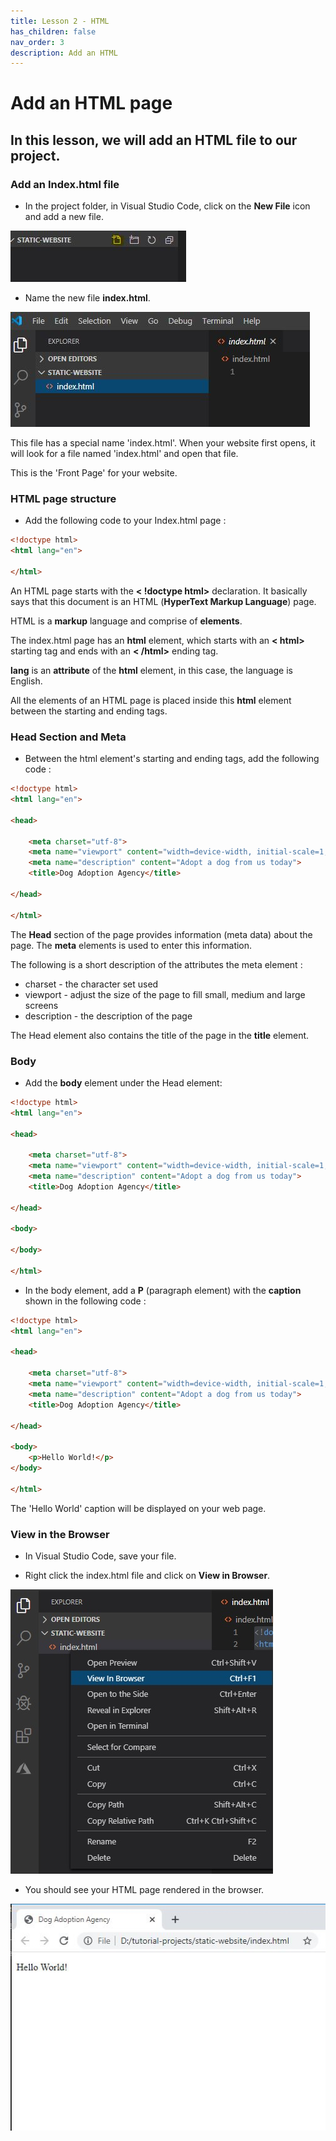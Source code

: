 ```yaml
---
title: Lesson 2 - HTML
has_children: false
nav_order: 3
description: Add an HTML 
---
```

# Add an HTML page

## In this lesson, we will add an HTML file to our project.

### Add an Index.html file

- In the project folder, in Visual Studio Code, click on the **New File** icon and add a new file.

![new folder](img/html1-new-file.JPG)

- Name the new file **index.html**.

![new folder](img/html1-index-html.JPG)

This file has a special name 'index.html'. When your website first opens, it will look for a file named 'index.html' and open that file. 

This is the 'Front Page' for your website.

### HTML page structure

- Add the following code to your Index.html page :

```html
<!doctype html>
<html lang="en">

</html>
```

An HTML page starts with the **< !doctype html>** declaration. It basically says that this document is an HTML (**HyperText Markup Language**) page.

HTML is a **markup** language and comprise of **elements**.

The index.html page has an **html** element, which starts with an **< html>** starting tag and ends with an **< /html>** ending tag.

**lang** is an **attribute** of the **html** element, in this case, the language is English.

All the elements of an HTML page is placed inside this **html** element between the starting and ending tags.

### Head Section and Meta
- Between the html element's starting and ending tags, add the following code :

```html
<!doctype html>
<html lang="en">

<head>

    <meta charset="utf-8">
    <meta name="viewport" content="width=device-width, initial-scale=1, shrink-to-fit=no">
    <meta name="description" content="Adopt a dog from us today">
    <title>Dog Adoption Agency</title>

</head>

</html>
```

The **Head** section of the page provides information (meta data) about the page. The **meta** elements is used to enter this information. 

The following is a short description of the attributes the meta element :

- charset - the character set used
- viewport - adjust the size of the page to fill small, medium and large screens
- description - the description of the page

The Head element also contains the title of the page in the **title** element.

### Body

- Add the **body** element under the Head element:

```html
<!doctype html>
<html lang="en">

<head>

    <meta charset="utf-8">
    <meta name="viewport" content="width=device-width, initial-scale=1, shrink-to-fit=no">
    <meta name="description" content="Adopt a dog from us today">
    <title>Dog Adoption Agency</title>

</head>

<body>

</body>

</html>
```

- In the body element, add a **P** (paragraph element) with the **caption** shown in the following code :

```html
<!doctype html>
<html lang="en">

<head>

    <meta charset="utf-8">
    <meta name="viewport" content="width=device-width, initial-scale=1, shrink-to-fit=no">
    <meta name="description" content="Adopt a dog from us today">
    <title>Dog Adoption Agency</title>

</head>

<body>
    <p>Hello World!</p>
</body>

</html>

```

The 'Hello World' caption will be displayed on your web page.

### View in the Browser

- In Visual Studio Code, save your file.

- Right click the index.html file and click on **View in Browser**.

![new folder](img/html1-view-browser.JPG)

- You should see your HTML page rendered in the browser.

![new folder](img/html1-view-browser2.JPG)

